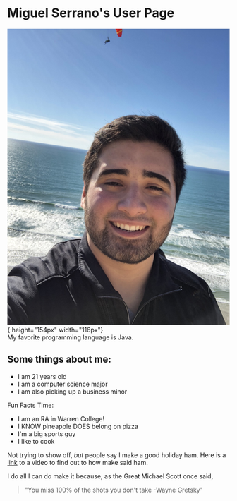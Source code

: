 # Miguel Serrano's User Page
![image](Images/Selfie.jpg){:height="154px" width="116px"} \
My favorite programming language is Java.
## Some things about me: 
* I am 21 years old
* I am a computer science major
* I am also picking up a business minor

Fun Facts Time:
* I am an RA in Warren College!
* I KNOW pineapple DOES belong on pizza
* I'm a big sports guy
* I like to cook

Not trying to show off, *but* people say I make a good holiday ham. Here is a [link](https://www.foodnetwork.com/videos/orange-glazed-holiday-ham-68004/) to a video to find out to how make said ham.

I do all I can do make it because, as the Great Michael Scott once said, 
> "You miss 100% of the shots you don't take -Wayne Gretsky"


